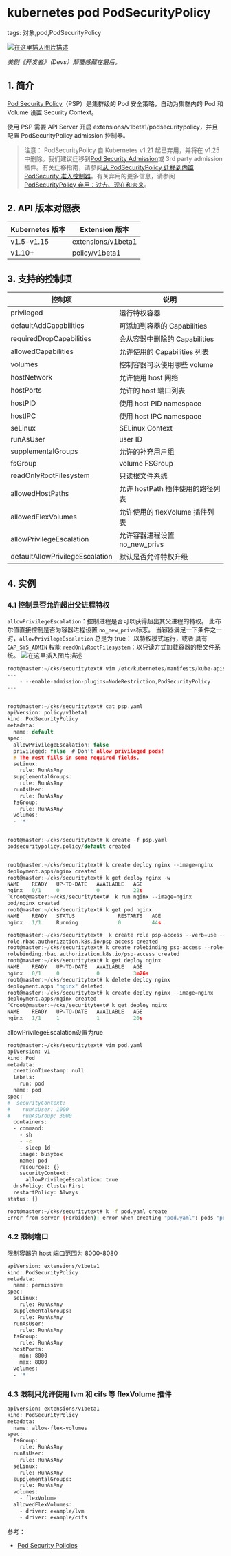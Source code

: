 #  kubernetes pod PodSecurityPolicy
tags: 对象,pod,PodSecurityPolicy
<!-- catalog: PodSecurityPolicy -->


[
![在这里插入图片描述](https://img-blog.csdnimg.cn/8c23b6f31d9b4eefb45a052286b136c8.jpeg#pic_center)](https://www.rottentomatoes.com/tv/devs)

*美剧《开发者》（Devs）颠覆感藏在最后。*


##  1. 简介
[Pod Security Policy](https://kubernetes.io/docs/concepts/security/pod-security-policy/)（PSP）是集群级的 Pod 安全策略，自动为集群内的 Pod 和 Volume 设置 Security Context。

使用 PSP 需要 API Server 开启 extensions/v1beta1/podsecuritypolicy，并且配置 PodSecurityPolicy admission 控制器。

> 注意： PodSecurityPolicy 自 Kubernetes v1.21 起已弃用，并将在 v1.25 中删除。我们建议迁移到[Pod Security Admission](https://kubernetes.io/docs/concepts/security/pod-security-admission/)或 3rd party admission 插件。有关迁移指南，请参阅[从 PodSecurityPolicy 迁移到内置 PodSecurity 准入控制器](https://kubernetes.io/docs/tasks/configure-pod-container/migrate-from-psp/)。有关弃用的更多信息，请参阅[PodSecurityPolicy 弃用：过去、现在和未来](https://kubernetes.io/blog/2021/04/06/podsecuritypolicy-deprecation-past-present-and-future/)。

##  2. API 版本对照表
| Kubernetes 版本 | Extension 版本       |
|---------------|--------------------|
| v1.5-v1.15    | extensions/v1beta1 |
| v1.10+        | policy/v1beta1     |


##  3. 支持的控制项
| 控制项                             | 说明                    |
|---------------------------------|-----------------------|
| privileged                      | 运行特权容器                |
| defaultAddCapabilities          | 可添加到容器的 Capabilities  |
| requiredDropCapabilities        | 会从容器中删除的 Capabilities |
| allowedCapabilities             | 允许使用的 Capabilities 列表 |
| volumes                         | 控制容器可以使用哪些 volume     |
| hostNetwork                     | 允许使用 host 网络          |
| hostPorts                       | 允许的 host 端口列表         |
| hostPID                         | 使用 host PID namespace |
| hostIPC                         | 使用 host IPC namespace |
| seLinux                         | SELinux Context       |
| runAsUser                       | user ID               |
| supplementalGroups              | 允许的补充用户组              |
| fsGroup                         | volume FSGroup        |
| readOnlyRootFilesystem          | 只读根文件系统               |
| allowedHostPaths                | 允许 hostPath 插件使用的路径列表 |
| allowedFlexVolumes              | 允许使用的 flexVolume 插件列表 |
| allowPrivilegeEscalation        | 允许容器进程设置 no_new_privs |
| defaultAllowPrivilegeEscalation | 默认是否允许特权升级            |


##  4. 实例
###   4.1 控制是否允许超出父进程特权
`allowPrivilegeEscalation`：控制进程是否可以获得超出其父进程的特权。 此布尔值直接控制是否为容器进程设置 `no_new_privs`标志。 当容器满足一下条件之一时，`allowPrivilegeEscalation` 总是为 true： 以特权模式运行，或者 具有 `CAP_SYS_ADMIN` 权能 `readOnlyRootFilesystem`：以只读方式加载容器的根文件系统。
![在这里插入图片描述](https://img-blog.csdnimg.cn/20210515233718292.png)

```c
root@master:~/cks/securitytext# vim /etc/kubernetes/manifests/kube-apiserver.yaml
---
    - --enable-admission-plugins=NodeRestriction,PodSecurityPolicy
---


root@master:~/cks/securitytext# cat psp.yaml 
apiVersion: policy/v1beta1
kind: PodSecurityPolicy
metadata:
  name: default
spec:
  allowPrivilegeEscalation: false
  privileged: false  # Don't allow privileged pods!
  # The rest fills in some required fields.
  seLinux:
    rule: RunAsAny
  supplementalGroups:
    rule: RunAsAny
  runAsUser:
    rule: RunAsAny
  fsGroup:
    rule: RunAsAny
  volumes:
  - '*'


root@master:~/cks/securitytext# k create -f psp.yaml 
podsecuritypolicy.policy/default created


root@master:~/cks/securitytext# k create deploy nginx --image=nginx
deployment.apps/nginx created
root@master:~/cks/securitytext# k get deploy nginx -w
NAME    READY   UP-TO-DATE   AVAILABLE   AGE
nginx   0/1     0            0           22s
^Croot@master:~/cks/securitytext#  k run nginx --image=nginx
pod/nginx created
root@master:~/cks/securitytext# k get pod nginx
NAME    READY   STATUS              RESTARTS   AGE
nginx   1/1     Running             0          44s

root@master:~/cks/securitytext#  k create role psp-access --verb=use --resource=podsecuritypolicies
role.rbac.authorization.k8s.io/psp-access created
root@master:~/cks/securitytext# k create rolebinding psp-access --role=psp-access --serviceaccount=default:default
rolebinding.rbac.authorization.k8s.io/psp-access created
root@master:~/cks/securitytext# k get deploy nginx
NAME    READY   UP-TO-DATE   AVAILABLE   AGE
nginx   0/1     0            0           3m26s
root@master:~/cks/securitytext# k delete deploy nginx
deployment.apps "nginx" deleted
root@master:~/cks/securitytext# k create deploy nginx --image=nginx
deployment.apps/nginx created
^Croot@master:~/cks/securitytext# k get deploy nginx
NAME    READY   UP-TO-DATE   AVAILABLE   AGE
nginx   1/1     1            1           20s

```

allowPrivilegeEscalation设置为rue

```bash
root@master:~/cks/securitytext# vim pod.yaml 
apiVersion: v1
kind: Pod
metadata:
  creationTimestamp: null
  labels:
    run: pod
  name: pod
spec:
#  securityContext:
#    runAsUser: 1000
#    runAsGroup: 3000
  containers:
  - command:
    - sh
    - -c
    - sleep 1d
    image: busybox
    name: pod
    resources: {}
    securityContext:
      allowPrivilegeEscalation: true
  dnsPolicy: ClusterFirst
  restartPolicy: Always
status: {}

root@master:~/cks/securitytext# k -f pod.yaml create
Error from server (Forbidden): error when creating "pod.yaml": pods "pod" is forbidden: PodSecurityPolicy: unable to admit pod: [spec.containers[0].securityContext.allowPrivilegeEscalation: Invalid value: true: Allowing privilege escalation for containers is not allowed]
```

###  4.2  限制端口
限制容器的 host 端口范围为 8000-8080

```bash
apiVersion: extensions/v1beta1
kind: PodSecurityPolicy
metadata:
  name: permissive
spec:
  seLinux:
    rule: RunAsAny
  supplementalGroups:
    rule: RunAsAny
  runAsUser:
    rule: RunAsAny
  fsGroup:
    rule: RunAsAny
  hostPorts:
  - min: 8000
    max: 8080
  volumes:
  - '*'
```

###  4.3  限制只允许使用 lvm 和 cifs 等 flexVolume 插件

```bash
apiVersion: extensions/v1beta1
kind: PodSecurityPolicy
metadata:
  name: allow-flex-volumes
spec:
  fsGroup:
    rule: RunAsAny
  runAsUser:
    rule: RunAsAny
  seLinux:
    rule: RunAsAny
  supplementalGroups:
    rule: RunAsAny
  volumes:
    - flexVolume
  allowedFlexVolumes:
    - driver: example/lvm
    - driver: example/cifs
```

参考：

 - [Pod Security Policies](https://kubernetes.io/docs/concepts/security/pod-security-policy/)

